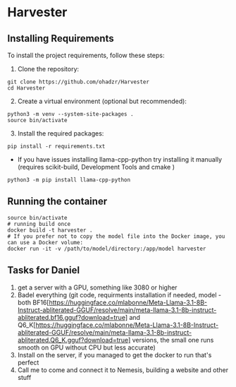 # Harvester

## Installing Requirements

To install the project requirements, follow these steps:
1. Clone the repository:
```aiignore
git clone https://github.com/ohadzr/Harvester
cd Harvester
```

2. Create a virtual environment (optional but recommended):
```aiignore
python3 -m venv --system-site-packages .
source bin/activate
```
3. Install the required packages:
```
pip install -r requirements.txt
```
* If you have issues installing llama-cpp-python try installing it manually (requires scikit-build, Development Tools and cmake )
```
python3 -m pip install llama-cpp-python
```


## Running the container
```aiignore
source bin/activate
# running build once
docker build -t harvester .
# If you prefer not to copy the model file into the Docker image, you can use a Docker volume:
docker run -it -v /path/to/model/directory:/app/model harvester
```


## Tasks for Daniel
1. get a server with a GPU, something like 3080 or higher
2. Badel everything (git code, requirments installation if needed, model - both BF16[https://huggingface.co/mlabonne/Meta-Llama-3.1-8B-Instruct-abliterated-GGUF/resolve/main/meta-llama-3.1-8b-instruct-abliterated.bf16.gguf?download=true] and Q6_K[https://huggingface.co/mlabonne/Meta-Llama-3.1-8B-Instruct-abliterated-GGUF/resolve/main/meta-llama-3.1-8b-instruct-abliterated.Q6_K.gguf?download=true] versions, the small one runs smooth on GPU without CPU but less accurate)
3. Install on the server, if you managed to get the docker to run that's perfect
4. Call me to come and connect it to Nemesis, building a website and other stuff
